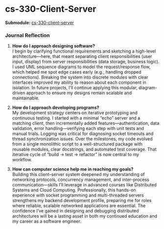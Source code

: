 # cs-330-Client-Server

**Submodule:** [cs-330-client-server](./cs-330-client-server)

### Journal Reflection

1. **How do I approach designing software?**  
   I begin by clarifying functional requirements and sketching a high-level architecture—here, that meant separating client responsibilities (user input, display) from server responsibilities (data storage, business logic). I used UML sequence diagrams to model the request/response flow, which helped me spot edge cases early (e.g., handling dropped connections). Breaking the system into discrete modules with clear interfaces improved my ability to reason about each component in isolation. In future projects, I’ll continue applying this modular, diagram-driven approach to ensure my designs remain scalable and maintainable.

2. **How do I approach developing programs?**  
   My development strategy centers on iterative prototyping and continuous testing. I started with a minimal “echo” server and a matching client, then incrementally added features—authentication, data validation, error handling—verifying each step with unit tests and manual trials. Logging was critical for diagnosing socket timeouts and thread synchronization issues. Over the milestones, my code evolved from a single monolithic script to a well-structured package with reusable modules, clear docstrings, and automated test coverage. That iterative cycle of “build → test → refactor” is now central to my workflow.

3. **How can computer science help me in reaching my goals?**  
   Building this client–server system deepened my understanding of networking protocols, concurrency management, and inter-process communication—skills I’ll leverage in advanced courses like Distributed Systems and Cloud Computing. Professionally, this hands-on experience with socket programming and multi-threaded servers strengthens my backend development profile, preparing me for roles where reliable, scalable networked applications are essential. The confidence I’ve gained in designing and debugging distributed architectures will be a lasting asset in both my continued education and my career as a software engineer.
